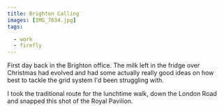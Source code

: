 ```yaml
---
title: Brighton Calling
images: [IMG_7634.jpg]
tags:

  - work
  - firefly
---
```

First day back in the Brighton office. The milk left in the fridge over Christmas had evolved and had some actually really good ideas on how best to tackle the grid system I'd been struggling with.

I took the traditional route for the lunchtime walk, down the London Road and snapped this shot of the Royal Pavilion.